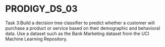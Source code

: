 # PRODIGY_DS_03
Task 3:Build a decision tree classifier to predict whether a customer will purchase a product or service based on their demographic and behavioral data. Use a dataset such as the Bank Marketing dataset from the UCI Machine Learning Repository.
